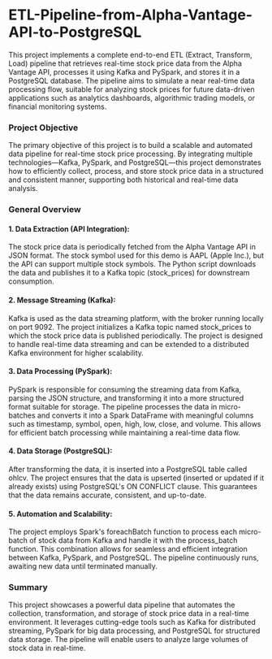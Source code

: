 # ETL-Pipeline-from-Alpha-Vantage-API-to-PostgreSQL

This project implements a complete end-to-end ETL (Extract, Transform, Load) pipeline that retrieves real-time stock price data from the Alpha Vantage API, processes it using Kafka and PySpark, and stores it in a PostgreSQL database. The pipeline aims to simulate a near real-time data processing flow, suitable for analyzing stock prices for future data-driven applications such as analytics dashboards, algorithmic trading models, or financial monitoring systems.

### Project Objective
The primary objective of this project is to build a scalable and automated data pipeline for real-time stock price processing. By integrating multiple technologies—Kafka, PySpark, and PostgreSQL—this project demonstrates how to efficiently collect, process, and store stock price data in a structured and consistent manner, supporting both historical and real-time data analysis.

### General Overview
#### 1. Data Extraction (API Integration):
The stock price data is periodically fetched from the Alpha Vantage API in JSON format. The stock symbol used for this demo is AAPL (Apple Inc.), but the API can support multiple stock symbols. The Python script downloads the data and publishes it to a Kafka topic (stock_prices) for downstream consumption.

#### 2. Message Streaming (Kafka):
Kafka is used as the data streaming platform, with the broker running locally on port 9092. The project initializes a Kafka topic named stock_prices to which the stock price data is published periodically. The project is designed to handle real-time data streaming and can be extended to a distributed Kafka environment for higher scalability.

#### 3. Data Processing (PySpark):
PySpark is responsible for consuming the streaming data from Kafka, parsing the JSON structure, and transforming it into a more structured format suitable for storage. The pipeline processes the data in micro-batches and converts it into a Spark DataFrame with meaningful columns such as timestamp, symbol, open, high, low, close, and volume. This allows for efficient batch processing while maintaining a real-time data flow.

#### 4. Data Storage (PostgreSQL):
After transforming the data, it is inserted into a PostgreSQL table called ohlcv. The project ensures that the data is upserted (inserted or updated if it already exists) using PostgreSQL's ON CONFLICT clause. This guarantees that the data remains accurate, consistent, and up-to-date.

#### 5. Automation and Scalability:
The project employs Spark's foreachBatch function to process each micro-batch of stock data from Kafka and handle it with the process_batch function. This combination allows for seamless and efficient integration between Kafka, PySpark, and PostgreSQL. The pipeline continuously runs, awaiting new data until terminated manually.

### Summary
This project showcases a powerful data pipeline that automates the collection, transformation, and storage of stock price data in a real-time environment. It leverages cutting-edge tools such as Kafka for distributed streaming, PySpark for big data processing, and PostgreSQL for structured data storage. The pipeline will enable users to analyze large volumes of stock data in real-time.
